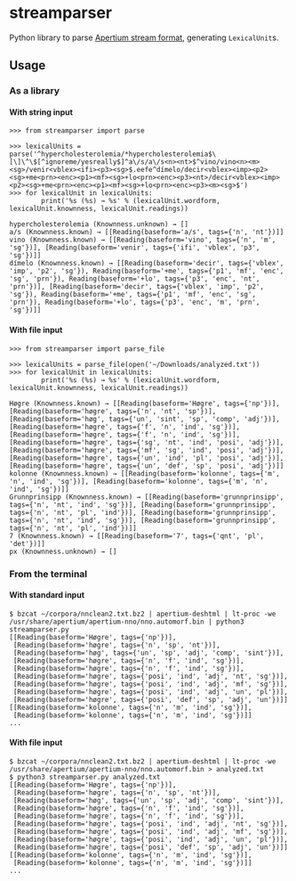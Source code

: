 streamparser
============
Python library to parse [Apertium stream format](http://wiki.apertium.org/wiki/Apertium_stream_format), generating `LexicalUnit`s.

Usage
-----
### As a library
#### With string input
    >>> from streamparser import parse

    >>> lexicalUnits = parse('^hypercholesterolemia/*hypercholesterolemia$\[\]\^\$[^ignoreme/yesreally$]^a\/s/a\/s<n><nt>$^vino/vino<n><m><sg>/venir<vblex><ifi><p3><sg>$.eefe^dímelo/decir<vblex><imp><p2><sg>+me<prn><enc><p1><mf><sg>+lo<prn><enc><p3><nt>/decir<vblex><imp><p2><sg>+me<prn><enc><p1><mf><sg>+lo<prn><enc><p3><m><sg>$')
    >>> for lexicalUnit in lexicalUnits:
            print('%s (%s) → %s' % (lexicalUnit.wordform, lexicalUnit.knownness, lexicalUnit.readings))

    hypercholesterolemia (Knownness.unknown) → []
    a/s (Knownness.known) → [[Reading(baseform='a/s', tags={'n', 'nt'})]]
    vino (Knownness.known) → [[Reading(baseform='vino', tags={'n', 'm', 'sg'})], [Reading(baseform='venir', tags={'ifi', 'vblex', 'p3', 'sg'})]]
    dímelo (Knownness.known) → [[Reading(baseform='decir', tags={'vblex', 'imp', 'p2', 'sg'}), Reading(baseform='+me', tags={'p1', 'mf', 'enc', 'sg', 'prn'}), Reading(baseform='+lo', tags={'p3', 'enc', 'nt', 'prn'})], [Reading(baseform='decir', tags={'vblex', 'imp', 'p2', 'sg'}), Reading(baseform='+me', tags={'p1', 'mf', 'enc', 'sg', 'prn'}), Reading(baseform='+lo', tags={'p3', 'enc', 'm', 'prn', 'sg'})]]

#### With file input
    >>> from streamparser import parse_file

    >>> lexicalUnits = parse_file(open('~/Downloads/analyzed.txt'))
    >>> for lexicalUnit in lexicalUnits:
            print('%s (%s) → %s' % (lexicalUnit.wordform, lexicalUnit.knownness, lexicalUnit.readings))

    Høgre (Knownness.known) → [[Reading(baseform='Høgre', tags={'np'})], [Reading(baseform='høgre', tags={'n', 'nt', 'sp'})], [Reading(baseform='høg', tags={'un', 'sint', 'sp', 'comp', 'adj'})], [Reading(baseform='høgre', tags={'f', 'n', 'ind', 'sg'})], [Reading(baseform='høgre', tags={'f', 'n', 'ind', 'sg'})], [Reading(baseform='høgre', tags={'sg', 'nt', 'ind', 'posi', 'adj'})], [Reading(baseform='høgre', tags={'mf', 'sg', 'ind', 'posi', 'adj'})], [Reading(baseform='høgre', tags={'un', 'ind', 'pl', 'posi', 'adj'})], [Reading(baseform='høgre', tags={'un', 'def', 'sp', 'posi', 'adj'})]]
    kolonne (Knownness.known) → [[Reading(baseform='kolonne', tags={'m', 'n', 'ind', 'sg'})], [Reading(baseform='kolonne', tags={'m', 'n', 'ind', 'sg'})]]
    Grunnprinsipp (Knownness.known) → [[Reading(baseform='grunnprinsipp', tags={'n', 'nt', 'ind', 'sg'})], [Reading(baseform='grunnprinsipp', tags={'n', 'nt', 'pl', 'ind'})], [Reading(baseform='grunnprinsipp', tags={'n', 'nt', 'ind', 'sg'})], [Reading(baseform='grunnprinsipp', tags={'n', 'nt', 'pl', 'ind'})]]
    7 (Knownness.known) → [[Reading(baseform='7', tags={'qnt', 'pl', 'det'})]]
    px (Knownness.unknown) → []

### From the terminal
#### With standard input
    $ bzcat ~/corpora/nnclean2.txt.bz2 | apertium-deshtml | lt-proc -we /usr/share/apertium/apertium-nno/nno.automorf.bin | python3 streamparser.py
    [[Reading(baseform='Høgre', tags={'np'})],
     [Reading(baseform='høgre', tags={'n', 'sp', 'nt'})],
     [Reading(baseform='høg', tags={'un', 'sp', 'adj', 'comp', 'sint'})],
     [Reading(baseform='høgre', tags={'n', 'f', 'ind', 'sg'})],
     [Reading(baseform='høgre', tags={'n', 'f', 'ind', 'sg'})],
     [Reading(baseform='høgre', tags={'posi', 'ind', 'adj', 'nt', 'sg'})],
     [Reading(baseform='høgre', tags={'posi', 'ind', 'adj', 'mf', 'sg'})],
     [Reading(baseform='høgre', tags={'posi', 'ind', 'adj', 'un', 'pl'})],
     [Reading(baseform='høgre', tags={'posi', 'def', 'sp', 'adj', 'un'})]]
    [[Reading(baseform='kolonne', tags={'n', 'm', 'ind', 'sg'})],
     [Reading(baseform='kolonne', tags={'n', 'm', 'ind', 'sg'})]]
    ...

#### With file input
    $ bzcat ~/corpora/nnclean2.txt.bz2 | apertium-deshtml | lt-proc -we /usr/share/apertium/apertium-nno/nno.automorf.bin > analyzed.txt
    $ python3 streamparser.py analyzed.txt
    [[Reading(baseform='Høgre', tags={'np'})],
     [Reading(baseform='høgre', tags={'n', 'sp', 'nt'})],
     [Reading(baseform='høg', tags={'un', 'sp', 'adj', 'comp', 'sint'})],
     [Reading(baseform='høgre', tags={'n', 'f', 'ind', 'sg'})],
     [Reading(baseform='høgre', tags={'n', 'f', 'ind', 'sg'})],
     [Reading(baseform='høgre', tags={'posi', 'ind', 'adj', 'nt', 'sg'})],
     [Reading(baseform='høgre', tags={'posi', 'ind', 'adj', 'mf', 'sg'})],
     [Reading(baseform='høgre', tags={'posi', 'ind', 'adj', 'un', 'pl'})],
     [Reading(baseform='høgre', tags={'posi', 'def', 'sp', 'adj', 'un'})]]
    [[Reading(baseform='kolonne', tags={'n', 'm', 'ind', 'sg'})],
     [Reading(baseform='kolonne', tags={'n', 'm', 'ind', 'sg'})]]
    ...

